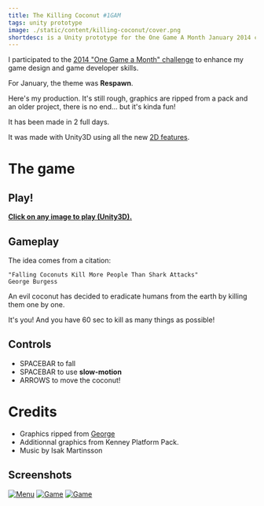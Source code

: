 ```yaml
---
title: The Killing Coconut #1GAM
tags: unity prototype
image: ./static/content/killing-coconut/cover.png
shortdesc: is a Unity prototype for the One Game A Month January 2014 challenge
---
```


I participated to the [2014 "One Game a Month" challenge](http://onegameamonth.com) to enhance my game design and game developer skills.

For January, the theme was **Respawn**.

Here's my production. It's still rough, graphics are ripped from a pack and an older project, there is no end... but it's kinda fun!

It has been made in 2 full days.

It was made with Unity3D using all the new [2D features](http://pixelnest.io/tutorials/2d-game-unity/).

# The game

## Play!

**[Click on any image to play (Unity3D).][game_link]**

## Gameplay

The idea comes from a citation:

````
"Falling Coconuts Kill More People Than Shark Attacks"
George Burgess
````

An evil coconut has decided to eradicate humans from the earth by killing them one by one.

It's you! And you have 60 sec to kill as many things as possible!

## Controls

* SPACEBAR to fall
* SPACEBAR to use **slow-motion**
* ARROWS to move the coconut!

# Credits

* Graphics ripped from [George](http://pixelnest.io/work/george)
* Additionnal graphics from Kenney Platform Pack.
* Music by Isak Martinsson

## Screenshots

[ ![Menu][screen1]][screen1]
[ ![Game][screen2]][screen2]
[ ![Game][screen3]][screen3]


[screen1]: {{site.url}}/static/content/killing-coconut/1.png
[screen2]: {{site.url}}/static/content/killing-coconut/2.png
[screen3]: {{site.url}}/static/content/killing-coconut/3.png
[game_link]: {{site.url}}/work/1gam-respawn/TheKillingCoconut.html

